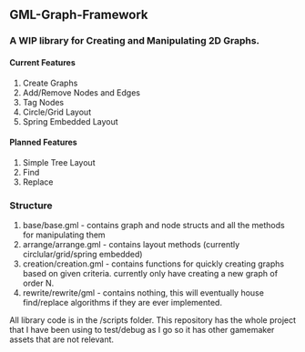 ## GML-Graph-Framework 
### A WIP library for Creating and Manipulating 2D Graphs.

#### Current Features
1) Create Graphs
2) Add/Remove Nodes and Edges
3) Tag Nodes
4) Circle/Grid Layout
5) Spring Embedded Layout

#### Planned Features
1) Simple Tree Layout
2) Find
3) Replace


### Structure
1) base/base.gml - contains graph and node structs and all the methods for manipulating them
2) arrange/arrange.gml - contains layout methods (currently circlular/grid/spring embedded)
3) creation/creation.gml - contains functions for quickly creating graphs based on given criteria. currently only have creating a new graph of order N.
4) rewrite/rewrite/gml - contains nothing, this will eventually house find/replace algorithms if they are ever implemented.

All library code is in the /scripts folder. This repository has the whole project that I have been using to test/debug as I go so it has other gamemaker assets that are not relevant.
